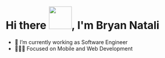 <h1>Hi there <img src="https://media.tenor.com/Wx9IEmZZXSoAAAAi/hi.gif" width="60px" height="60px" />, I'm Bryan Natali</h1>

- 🔭 I’m currently working as Software Engineer
- 👨🏻‍💻 Focused on Mobile and Web Development
